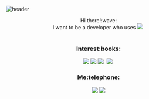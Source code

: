 ![header](https://capsule-render.vercel.app/api?type=waving&color=timeGradient&height=300&section=header&text=MINSOO%20KANG&fontSize=80&fontAlignY=40&desc=Web%20Developer)
<!-- <h2 align="center">:seedling:Becomming a developer:seedling:</h2> -->
<p align="center">Hi there!:wave:<br> I want to be a developer who uses <img src="https://img.shields.io/badge/Java-007396?style=flat&logo=Java&logoColor=white"/></a>&nbsp<br><br></p> 


<h3 align="center"> Interest:books:</h3>
<p align="center"><img src="https://img.shields.io/badge/Java-007396?style=flat&logo=Java&logoColor=white"/></a> <img src="https://img.shields.io/badge/Jsp/Servlet-990000?style=flat&logo=Java&logoColor=white"/></a> <img src="https://img.shields.io/badge/Spring-6DB33F?style=flat&logo=Spring&logoColor=white"/></a>&nbsp <img src="https://img.shields.io/badge/GitHub-181717?style=flat&logo=GitHub&logoColor=white"/></a>&nbsp </p>

<h3 align="center">Me:telephone:</h3>
<p align="center"><a href="https://www.instagram.com/endrmfek/"><img src="https://img.shields.io/badge/Instagram-E4405F?style=flat&logo=Instagram&logoColor=white"/></a>
<img src="https://img.shields.io/badge/alstn5927@gmail.com-EA4335?style=flat&logo=Gmail&logoColor=white"/>
</p>
<!--
**endrmfek/endrmfek** is a ✨ _special_ ✨ repository because its `README.md` (this file) appears on your GitHub profile.

Here are some ideas to get you started:

- 🔭 I’m currently working on ...
- 🌱 I’m currently learning ...
- 👯 I’m looking to collaborate on ...
- 🤔 I’m looking for help with ...
- 💬 Ask me about ...
- 📫 How to reach me: ...
- 😄 Pronouns: ...
- ⚡ Fun fact: ...
-->
